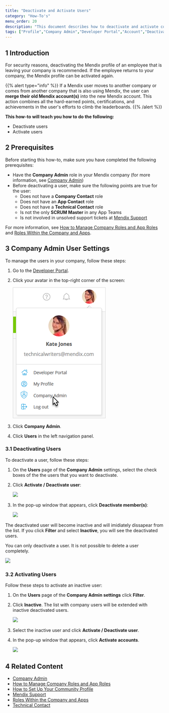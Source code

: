 ```yaml
---
title: "Deactivate and Activate Users"
category: "How-To's"
menu_order: 20
description: "This document describes how to deactivate and activate company users in the Developer Portal."
tags: ["Profile","Company Admin","Developer Portal","Account","Deactivate"]
---
```


## 1 Introduction

For security reasons, deactivating the Mendix profile of an employee that is leaving your company is recommended.
If the employee returns to your company, the Mendix profile can be activated again. 

{{% alert type="info" %}}
If a Mendix user moves to another company or comes from another company that is also using Mendix, the user can **merge their old Mendix account(s)** into the new Mendix account. This action combines all the hard-earned points, certifications, and achievements in the user's efforts to climb the leaderboards.
{{% /alert %}}

**This how-to will teach you how to do the following:**

* Deactivate users
* Activate users

## 2 Prerequisites

Before starting this how-to, make sure you have completed the following prerequisites:

* Have the **Company Admin** role in your Mendix company (for more information, see [Company Admin](/developerportal/companyadmin))
* Before deactivating a user, make sure the following points are true for the user:
    * Does not have a **Company Contact** role
    * Does not have an **App Contact** role
    * Does not have a **Technical Contact** role
    * Is not the only **SCRUM Master** in any App Teams
    * Is not involved in unsolved support tickets at [Mendix Support](https://support.mendix.com)

For more information, see [How to Manage Company Roles and App Roles](/developerportal/howto/change-roles) and [Roles Within the Company and Apps](/developerportal/general/roles).

## 3 Company Admin User Settings

To manage the users in your company, follow these steps:

1. Go to the [Developer Portal](http://home.mendix.com).
2.  Click your avatar in the top-right corner of the screen:

    ![](attachments/companyadmin/company-admin.png)

3. Click **Company Admin**.
4. Click **Users** in the left navigation panel.

### 3.1 Deactivating Users

To deactivate a user, follow these steps:

1.  On the **Users** page of the **Company Admin** settings, select the check boxes of the the users that you want to deactivate.
2.  Click **Activate / Deactivate user**:

    ![](attachments/companyadmin/deactivate.png)

2.  In the pop-up window that appears, click **Deactivate member(s)**:

    ![](attachments/companyadmin/deactivate-user.png)

The deactivated user will become inactive and will imidiately dissapear from the list. If you click **Filter** and select **Inactive**, you will see the deactivated users.

You can only deactivate a user. It is not possible to delete a user completely.

   ![](attachments/companyadmin/filter.png)

### 3.2 Activating Users

Follow these steps to activate an inactive user:    

1.  On the **Users** page of the **Company Admin settings** click **Filter**.
2.  Click **Inactive**. The list with company users will be extended with inactive deactivated users.

    ![](attachments/companyadmin/users.png)

3.  Select the inactive user and click **Activate / Deactivate user**.
4.  In the pop-up window that appears, click **Activate accounts**.         

    ![](attachments/companyadmin/activate-user.png) 

## 4 Related Content

* [Company Admin](/developerportal/companyadmin)
* [How to Manage Company Roles and App Roles](/developerportal/howto/change-roles)
* [How to Set Up Your Community Profile](/community/tools/how-to-set-up-your-profile)
* [Mendix Support](/howtogeneral/support)
* [Roles Within the Company and Apps](/developerportal/general/roles)
* [Technical Contact](/developerportal/general/technical-contact)
